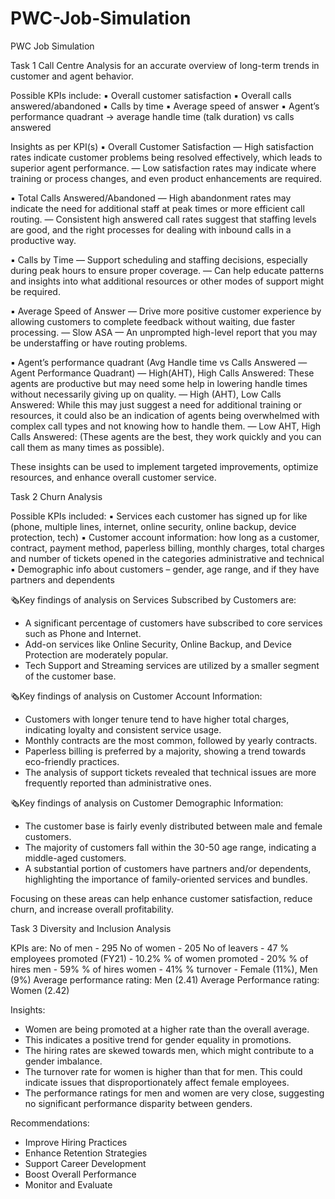 # PWC-Job-Simulation
PWC Job Simulation

Task 1
Call Centre Analysis for an accurate overview of long-term trends in customer and agent behavior.

Possible KPIs include:
▪ Overall customer satisfaction
▪ Overall calls answered/abandoned
▪ Calls by time
▪ Average speed of answer
▪ Agent’s performance quadrant -> average handle time (talk duration) vs calls answered

Insights as per KPI(s)
▪ Overall Customer Satisfaction
— High satisfaction rates indicate customer problems being resolved effectively, which leads to superior agent performance.
— Low satisfaction rates may indicate where training or process changes, and even product enhancements are required.

▪ Total Calls Answered/Abandoned
— High abandonment rates may indicate the need for additional staff at peak times or more efficient call routing.
— Consistent high answered call rates suggest that staffing levels are good, and the right processes for dealing with inbound calls in a productive way.

▪ Calls by Time
— Support scheduling and staffing decisions, especially during peak hours to ensure proper coverage.
— Can help educate patterns and insights into what additional resources or other modes of support might be required.

▪ Average Speed of Answer
— Drive more positive customer experience by allowing customers to complete feedback without waiting, due faster processing.
— Slow ASA — An unprompted high-level report that you may be understaffing or have routing problems.

▪ Agent’s performance quadrant (Avg Handle time vs Calls Answered — Agent Performance Quadrant)
— High(AHT), High Calls Answered: These agents are productive but may need some help in lowering handle times without necessarily giving up on quality.
— High (AHT), Low Calls Answered: While this may just suggest a need for additional training or resources, it could also be an indication of agents being overwhelmed with complex call types and not knowing how to handle them.
— Low AHT, High Calls Answered: (These agents are the best, they work quickly and you can call them as many times as possible).

These insights can be used to implement targeted improvements, optimize resources, and enhance overall customer service.


Task 2
Churn Analysis

Possible KPIs included:
▪ Services each customer has signed up for like (phone, multiple lines, internet, online security, online backup, device protection, tech)
▪ Customer account information: how long as a customer, contract, payment method, paperless billing, monthly charges, total charges and number of tickets opened in the categories administrative and technical
▪ Demographic info about customers – gender, age range, and if they have partners and dependents

🗞Key findings of analysis on Services Subscribed by Customers are:
- A significant percentage of customers have subscribed to core services such as Phone and Internet.
- Add-on services like Online Security, Online Backup, and Device Protection are moderately popular.
- Tech Support and Streaming services are utilized by a smaller segment of the customer base.

🗞Key findings of analysis on Customer Account Information:
- Customers with longer tenure tend to have higher total charges, indicating loyalty and consistent service usage.
- Monthly contracts are the most common, followed by yearly contracts.
- Paperless billing is preferred by a majority, showing a trend towards eco-friendly practices.
- The analysis of support tickets revealed that technical issues are more frequently reported than administrative ones.

🗞Key findings of analysis on Customer Demographic Information:
- The customer base is fairly evenly distributed between male and female customers.
- The majority of customers fall within the 30-50 age range, indicating a middle-aged customers.
- A substantial portion of customers have partners and/or dependents, highlighting the importance of family-oriented services and bundles.

Focusing on these areas can help enhance customer satisfaction, reduce churn, and increase overall profitability.


Task 3
Diversity and Inclusion Analysis

KPIs are:
No of men - 295
No of women - 205
No of leavers - 47
% employees promoted (FY21) - 10.2%
% of women promoted - 20%
% of hires men - 59%
% of hires women - 41%
% turnover - Female (11%), Men (9%)
Average performance rating: Men (2.41)
Average Performance rating: Women (2.42)

Insights:
- Women are being promoted at a higher rate than the overall average.
- This indicates a positive trend for gender equality in promotions.
- The hiring rates are skewed towards men, which might contribute to a gender imbalance.
- The turnover rate for women is higher than that for men. This could indicate issues that disproportionately affect female employees.
- The performance ratings for men and women are very close, suggesting no significant performance disparity between genders.

Recommendations:
-  Improve Hiring Practices
-  Enhance Retention Strategies
-  Support Career Development
-  Boost Overall Performance
-  Monitor and Evaluate
